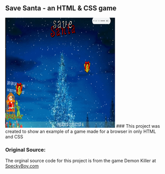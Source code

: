 ## Save Santa - an HTML & CSS game
<img src="https://github.com/tbon27/Save-Santa-Game/blob/main/images/readmeSS1.png" width="350" height="350">
### This project was created to show an example of a game made for a browser in only HTML and CSS

### Original Source:
The orginal source code for this project is from the game Demon Killer at [SpeckyBoy.com](https://speckyboy.com/pure-css-games/)
